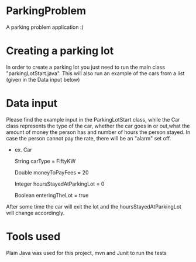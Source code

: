 # ParkingProblem

A parking problem application :)

# Creating a parking lot

In order to create a parking lot you just need to run the main class "parkingLotStart.java". This will also run an example of the cars from a list (given in the Data input below)

# Data input

Please find the example input in the ParkingLotStart class, while the Car class represents the type of the car, whether the car goes in or out,what the amount of money the person has and number of hours the person stayed. In case the person cannot pay the rate, there will be an "alarm" set off.

- ex. Car

  String carType = FiftyKW
  
  Double moneyToPayFees = 20
  
  Integer hoursStayedAtParkingLot = 0
  
  Boolean enteringTheLot = true

After some time the car will exit the lot and the hoursStayedAtParkingLot will change accordingly.

# Tools used

Plain Java was used for this project, mvn and Junit to run the tests
